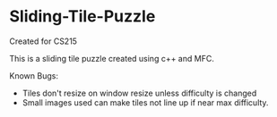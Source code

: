 Sliding-Tile-Puzzle
===================

Created for CS215

This is a sliding tile puzzle created using c++ and MFC.

Known Bugs:
- Tiles don't resize on window resize unless difficulty is changed
- Small images used can make tiles not line up if near max difficulty.
